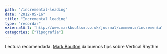```yaml
---
path: "/incremental-leading"
date: "2012-05-16"
title: "Incremental leading"
type: "recordar"
externalUrl: "http://www.markboulton.co.uk/journal/comments/incremental-leading"
categories: ["Tipografia"]
---
```


Lectura recomendada.  [Mark Boulton](http://www.markboulton.co.uk/) da buenos tips sobre Vertical Rhythm